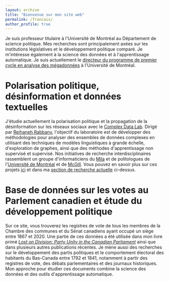 ```yaml
---
layout: archive
title: "Bienvenue sur mon site web"
permalink: /francais/
author_profile: true
---
```


Je suis professeur titulaire à l'Université de Montréal au Département de science politique. Mes recherches sont principalement axées sur les institutions législatives et le développement politique comparé. Je m'intéresse également à la science des données et à l'apprentissage automatique. Je suis actuellement le [directeur du programme de premier cycle en analyse des mégadonnées](https://admission.umontreal.ca/programmes/microprogramme-de-1er-cycle-en-analyse-des-megadonnees-en-sciences-humaines-et-sociales/) à l'Université de Montréal.

Polarisation politique, désinformation et données textuelles
======
J'étudie actuellement la polarisation politique et la propagation de la désinformation sur les réseaux sociaux avec le [Complex Data Lab](https://complexdatalabmcgill.github.io). Dirigé par [Reihaneh Rabbany](http://www.reirab.com), l'objectif du laboratoire est de développer des méthodologies pour analyser des ensembles de données complexes en utilisant des techniques de modèles linguistiques à grande échelle, d'exploration de graphes, ainsi que des méthodes d'apprentissage non supervisé et supervisé. Nos initiatives de recherche interdisciplinaires rassemblent un groupe d'informaticiens du [Mila](https://mila.quebec/fr/) et de politologues de l'[Université de Montréal](https://pol.umontreal.ca/accueil/) et de [McGill](https://www.mcgill.ca/politicalscience/). Vous pouvez en savoir plus sur ces projets [ici](https://politicalpolarization.github.io) et dans ma [section de recherche actuelle](https://jf-godbout.github.io/publications/) ci-dessus.

Base de données sur les votes au Parlement canadien et étude du développement politique
======
Sur ce site, vous trouverez les registres de vote de tous les membres de la Chambre des communes et du Sénat canadiens ayant occupé un siège entre 1867 et 2020. Une partie de ces données a été utilisée dans mon livre primé [*Lost on Division: Party Unity in the Canadian Parliament*](https://utorontopress.com/9781487524753/lost-on-division/) ainsi que dans plusieurs autres publications récentes. Je mène aussi des recherches sur le développement des partis politiques et le comportement électoral des habitants du Bas-Canada entre 1792 et 1841, notamment à partir des registres de vote, des débats parlementaires et des journaux historiques. Mon approche pour étudier ces documents combine la science des données et des outils d'apprentissage automatique.
